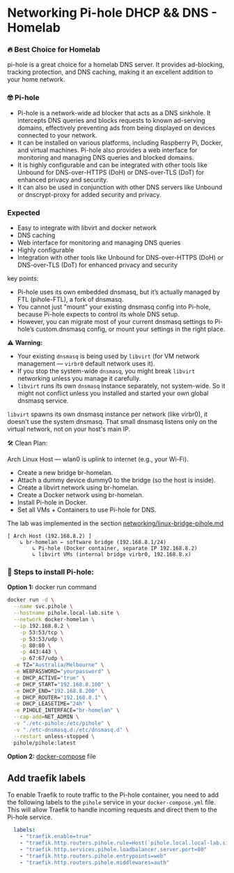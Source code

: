 # Networking Pi-hole DHCP && DNS - Homelab

### 🔥 Best Choice for Homelab

pi-hole is a great choice for a homelab DNS server. It provides ad-blocking, tracking protection, and DNS caching, making it an excellent addition to your home network.

### 🤓 Pi-hole
* Pi-hole is a network-wide ad blocker that acts as a DNS sinkhole. It intercepts DNS queries and blocks requests to known ad-serving domains, effectively preventing ads from being displayed on devices connected to your network.
* It can be installed on various platforms, including Raspberry Pi, Docker, and virtual machines. Pi-hole also provides a web interface for monitoring and managing DNS queries and blocked domains.
* It is highly configurable and can be integrated with other tools like Unbound for DNS-over-HTTPS (DoH) or DNS-over-TLS (DoT) for enhanced privacy and security.
* It can also be used in conjunction with other DNS servers like Unbound or dnscrypt-proxy for added security and privacy.

### Expected
- Easy to integrate with libvirt and docker network
- DNS caching
- Web interface for monitoring and managing DNS queries
- Highly configurable
- Integration with other tools like Unbound for DNS-over-HTTPS (DoH) or DNS-over-TLS (DoT) for enhanced privacy and security

key points:
- Pi-hole uses its own embedded dnsmasq, but it’s actually managed by FTL (pihole-FTL), a fork of dnsmasq.
- You cannot just "mount" your existing dnsmasq config into Pi-hole, because Pi-hole expects to control its whole DNS setup.
- However, you can migrate most of your current dnsmasq settings to Pi-hole’s custom.dnsmasq config, or mount your settings in the right place.

⚠️ **Warning:**
- Your existing `dnsmasq` is being used by `libvirt` (for VM network management — `virbr0` default network uses it).
- If you stop the system-wide `dnsmasq`, you might break `libvirt` networking unless you manage it carefully.
- `libvirt` runs its own `dnsmasq` instance separately, not system-wide. So it might not conflict unless you installed and started your own global dnsmasq service.

`libvirt` spawns its own dnsmasq instance per network (like virbr0), it doesn't use the system dnsmasq.
That small dnsmasq listens only on the virtual network, not on your host's main IP.

🛠️ Clean Plan:

Arch Linux Host — wlan0 is uplink to internet (e.g., your Wi-Fi).

* Create a new bridge br-homelan.
* Attach a dummy device dummy0 to the bridge (so the host is inside).
* Create a libvirt network using br-homelan.
* Create a Docker network using br-homelan.
* Install Pi-hole in Docker.
* Set all VMs + Containers to use Pi-hole for DNS.

The lab was implemented in the section [networking/linux-bridge-pihole.md](../networking/linux-bridge-pihole.md)
```
[ Arch Host (192.168.8.2) ]
    ↳ br-homelan ← software bridge (192.168.8.1/24)
        ↳ Pi-hole (Docker container, separate IP 192.168.8.2)
        ↳ libvirt VMs (internal bridge virbr0, 192.168.8.x)
```

### 👀 **Steps to install Pi-hole:**

**Option 1:** docker run command
```sh
docker run -d \
  --name svc.pihole \
  --hostname pihole.local-lab.site \
  --network docker-homelan \
  --ip 192.168.8.2 \
    -p 53:53/tcp \
    -p 53:53/udp \
    -p 80:80 \
    -p 443:443 \
    -p 67:67/udp \
  -e TZ="Australia/Melbourne" \
  -e WEBPASSWORD="yourpassword" \
  -e DHCP_ACTIVE="true" \
  -e DHCP_START="192.168.8.100" \
  -e DHCP_END="192.168.8.200" \
  -e DHCP_ROUTER="192.168.8.1" \
  -e DHCP_LEASETIME="24h" \
  -e PIHOLE_INTERFACE="br-homelan" \
  --cap-add=NET_ADMIN \
  -v "./etc-pihole:/etc/pihole" \
  -v "./etc-dnsmasq.d:/etc/dnsmasq.d" \
  --restart unless-stopped \
  pihole/pihole:latest
```

**Option 2:** [docker-compose](docker-compose.yml) file

## Add traefik labels

To enable Traefik to route traffic to the Pi-hole container, you need to add the following labels to the `pihole` service in your `docker-compose.yml` file. This will allow Traefik to handle incoming requests and direct them to the Pi-hole service.

```yaml
  labels:
    - "traefik.enable=true"
    - "traefik.http.routers.pihole.rule=Host(`pihole.local.local-lab.sites`)" #CNAME
    - "traefik.http.services.pihole.loadbalancer.server.port=80"
    - "traefik.http.routers.pihole.entrypoints=web"
    - "traefik.http.routers.pihole.middlewares=auth"
```